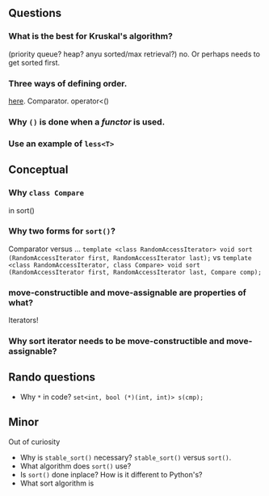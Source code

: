 ## Questions
### What is the best for Kruskal's algorithm?
(priority queue? heap? anyu sorted/max retrieval?) no. Or perhaps needs to get sorted first.

### Three ways of defining order.
[here](fusharblog.com/3-ways-to-define-comparison-functions-in-cpp/). Comparator. operator<()

### Why `()` is done when a *functor* is used.

### Use an example of `less<T>`

## Conceptual
### Why `class Compare`
in sort()
### Why two forms for `sort()`?
Comparator versus ...
`template <class RandomAccessIterator>
  void sort (RandomAccessIterator first, RandomAccessIterator last);`
vs
`template <class RandomAccessIterator, class Compare>
  void sort (RandomAccessIterator first, RandomAccessIterator last, Compare comp);`

### move-constructible and move-assignable are properties of what?
Iterators!
### Why sort iterator needs to be move-constructible and move-assignable?


## Rando questions
* Why `*` in code? `set<int, bool (*)(int, int)> s(cmp);`

## Minor
Out of curiosity
* Why is `stable_sort()` necessary?  `stable_sort()` versus `sort()`. 
* What algorithm does `sort()` use?
* Is `sort()` done inplace? How is it different to Python's?
* What sort algorithm is

